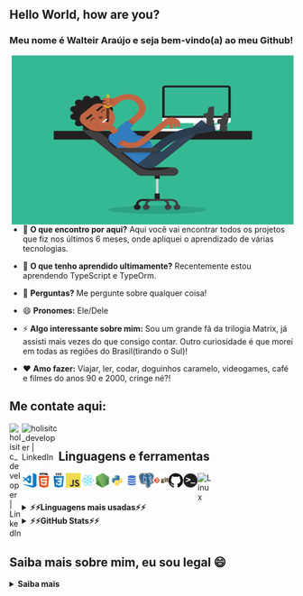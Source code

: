 ## **Hello World, how are you?**
### Meu nome é Walteir Araújo e seja bem-vindo(a) ao meu Github!

<img align="right" alt="GIF" src="5eKX.gif" width="500" height="300" />


- 🔭 **O que encontro por aqui?** Aqui você vai encontrar todos os projetos que fiz nos últimos 6 meses, onde apliquei o aprendizado de várias tecnologias.


- 🌱 **O que tenho aprendido ultimamente?** Recentemente estou aprendendo TypeScript e TypeOrm.


- 💬 **Perguntas?** Me pergunte sobre qualquer coisa!


- 😄 **Pronomes:** Ele/Dele


- ⚡ **Algo interessante sobre mim:** Sou um grande fã da trilogia Matrix, já assisti mais vezes do que consigo contar. Outro curiosidade é que morei em todas as regiões do Brasil(tirando o Sul)!


- ♥️ **Amo fazer:** Viajar, ler, codar, doguinhos caramelo, videogames, café e filmes do anos 90 e 2000, cringe né?!


## Me contate aqui:
[<img align="left" alt="holisitc_developer | LinkedIn" width="22px" src="https://cdn.jsdelivr.net/npm/simple-icons@v3/icons/linkedin.svg" />](https://www.linkedin.com/in/walteir-araujo/)
[<img align="left" alt="holisitc_developer | LinkedIn" width="65px" src="https://img.shields.io/badge/Gmail-D14836?style=for-the-badge&logo=gmail&logoColor=white" />](mailto:walteiraraujo@poli.ufrj.br)

</br>

## Linguagens e ferramentas
<a href="#"><img align="left" alt="Visual Studio Code" width="26px" src="https://raw.githubusercontent.com/github/explore/80688e429a7d4ef2fca1e82350fe8e3517d3494d/topics/visual-studio-code/visual-studio-code.png" /></a>
<a href="#"><img align="left" alt="HTML5" width="26px" src="https://raw.githubusercontent.com/github/explore/80688e429a7d4ef2fca1e82350fe8e3517d3494d/topics/html/html.png" /></a>
<a href="#"><img align="left" alt="CSS3" width="26px" src="https://raw.githubusercontent.com/github/explore/80688e429a7d4ef2fca1e82350fe8e3517d3494d/topics/css/css.png" /></a>
<a href="#"><img align="left" alt="JavaScript" width="26px" src="https://raw.githubusercontent.com/github/explore/80688e429a7d4ef2fca1e82350fe8e3517d3494d/topics/javascript/javascript.png" /></a>
<a href="#"><img align="left" alt="React" width="26px" src="https://raw.githubusercontent.com/github/explore/80688e429a7d4ef2fca1e82350fe8e3517d3494d/topics/react/react.png" /></a>
<a href="#"><img align="left" alt="Node.js" width="26px" src="https://raw.githubusercontent.com/github/explore/80688e429a7d4ef2fca1e82350fe8e3517d3494d/topics/nodejs/nodejs.png" /></a>
<a href="#"><img align="left" alt="python" width="26px" src="https://raw.githubusercontent.com/github/explore/80688e429a7d4ef2fca1e82350fe8e3517d3494d/topics/python/python.png" /></a>
<a href="#"><img align="left" alt="SQL" width="26px" src="https://raw.githubusercontent.com/github/explore/80688e429a7d4ef2fca1e82350fe8e3517d3494d/topics/sql/sql.png" /></a>
<a href="#"><img align="left" alt="postgreSQL" width="26px" src="https://raw.githubusercontent.com/github/explore/80688e429a7d4ef2fca1e82350fe8e3517d3494d/topics/postgresql/postgresql.png" /></a>
<a href="#"><img align="left" alt="Git" width="26px" src="https://raw.githubusercontent.com/github/explore/80688e429a7d4ef2fca1e82350fe8e3517d3494d/topics/git/git.png" /></a>
<a href="#"><img align="left" alt="GitHub" width="26px" src="https://raw.githubusercontent.com/github/explore/78df643247d429f6cc873026c0622819ad797942/topics/github/github.png" /></a>
<a href="#"><img align="left" alt="Terminal" width="26px" src="https://raw.githubusercontent.com/github/explore/80688e429a7d4ef2fca1e82350fe8e3517d3494d/topics/terminal/terminal.png" /></a>
<a href="#"><img align="left" alt="Linux" width="26px" src="https://simpleicons.org/icons/linux.svg" /></a>

</br>
</br>
</br>

<details>
  <summary><strong>⚡⚡Linguagens mais usadas⚡⚡</strong></summary>

<img alt="Anna's GitHub Top Languages" src="https://github-readme-stats.vercel.app/api/top-langs/?username=WalteirJulioAraujo" />

</details>

<details>
  <summary><strong>⚡⚡GitHub Stats⚡⚡</strong></summary>

  <img alt="Anna's GitHub Stats" src="https://github-readme-stats.vercel.app/api?username=WalteirJulioAraujo&show_icons=true&hide_border=true" />

</details>

</br>

## Saiba mais sobre mim, eu sou legal 😄 
<details>
<summary><strong>Saiba mais</strong></summary>
Meu nome é Walteir Araújo e tenho 27 anos. Sou aluno de Engenharia Metalúrgica - UFRJ e no último ano tenho me dedicado totalmente a programação. </br>
Meu fascínio pela computação começou quando era pequeno, sempre amei computadores e me perguntava como tudo funcionava "por dentro". Na faculdade tive contanto com o python, e o usava pra resolver pequenos problemas do dia a dia, como fazer algumas contas pra mim. Porém foi na minha iniciação científica em que vi o poder que a programação tem, e decidi entrar de cabeça na área.</br>
Conheci o modelo de bootcamp e escolhi um, que também me escolheu, a Driven, e digo com toda certeza que foi uma das melhores escohas da minha vida. Aprendi várias linguagens, fiz vários projetos aplicando metodologias ágeis e fiz vários amigos que carrego comigo.</br>
Posso dizer,tranquilamente, eu amo programar 😍!

</details>
